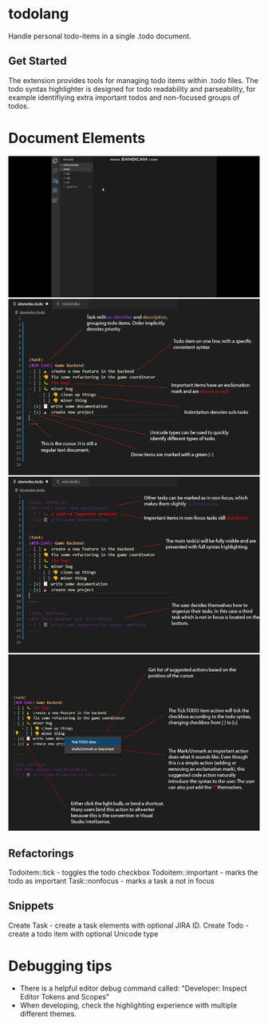 # todolang
Handle personal todo-items in a single .todo document.

## Get Started
The extension provides tools for managing todo items within .todo files.
The todo syntax highlighter is designed for todo readability and parseability, for example identifiying extra important todos and non-focused groups of todos.

# Document Elements
![Demo](/img/todolang_demo.gif)
![Overview](/img/2.png)
![Focused/Non-focused tasks](/img/3.png)
![Refactorings/Suggested actions](/img/5.png)

## Refactorings
Todoitem::tick - toggles the todo checkbox
Todoitem::important - marks the todo as important
Task::nonfocus - marks a task a not in focus

## Snippets
Create Task - create a task elements with optional JIRA ID.
Create Todo - create a todo item with optional Unicode type

# Debugging tips
* There is a helpful editor debug command called: "Developer: Inspect Editor Tokens and Scopes"
* When developing, check the highlighting experience with multiple different themes.

